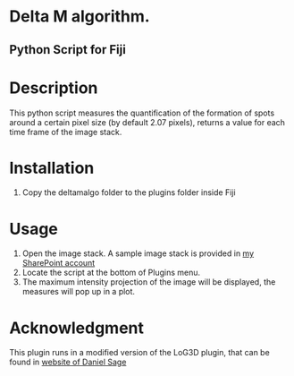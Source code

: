 # Delta M algorithm.
## Python Script for Fiji

Description
============
This python script measures the quantification of the formation of spots around a certain pixel size (by default 2.07 pixels), returns a value for each time frame of the image stack.

Installation
============

1) Copy the deltamalgo folder to the plugins folder inside Fiji

Usage
============
1) Open the image stack. 
A sample image stack is provided in [my SharePoint account ](https://unican-my.sharepoint.com/:f:/g/personal/gomezperezai_unican_es/EpFrxdHEw2JFskqrGkSkF9QBvpLVRH3uTBam1OHlpC7iTQ?e=gCIfke)
2) Locate the script  at the bottom of Plugins menu. 
3) The maximum intensity projection of the image will be displayed, the measures will pop up in a plot.
 
 Acknowledgment
 ==============
 This plugin runs in a modified version of the LoG3D plugin, that can be found in
[website of Daniel Sage](http://bigwww.epfl.ch/sage/soft/LoG3D/)
